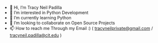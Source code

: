 - 👋 Hi, I’m Tracy Neil Padilla
- 👀 I’m interested in Python Development
- 🌱 I’m currently learning Python 
- 💞️ I’m looking to collaborate on Open Source Projects
- 📫 How to reach me Through my Email :) ( tracyneilprivate@gmail.com / tracyneil.padilla@cit.edu )


<!---
NewlLearn/NewlLearn is a ✨ special ✨ repository because its `README.md` (this file) appears on your GitHub profile.
You can click the Preview link to take a look at your changes.
--->
